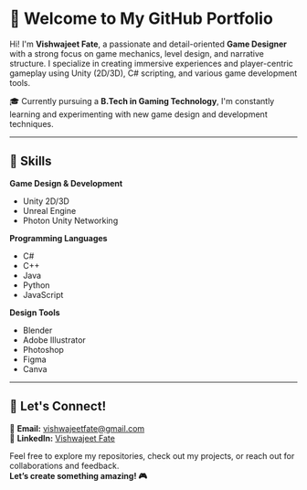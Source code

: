 # 👋 Welcome to My GitHub Portfolio

Hi! I'm **Vishwajeet Fate**, a passionate and detail-oriented **Game Designer** with a strong focus on game mechanics, level design, and narrative structure. I specialize in creating immersive experiences and player-centric gameplay using Unity (2D/3D), C# scripting, and various game development tools.

🎓 Currently pursuing a **B.Tech in Gaming Technology**, I'm constantly learning and experimenting with new game design and development techniques.

---

## 🚀 Skills

**Game Design & Development**  
- Unity 2D/3D  
- Unreal Engine  
- Photon Unity Networking

**Programming Languages**  
- C#  
- C++  
- Java  
- Python  
- JavaScript

**Design Tools**  
- Blender  
- Adobe Illustrator  
- Photoshop  
- Figma  
- Canva

---

## 🤝 Let's Connect!

📧 **Email:** [vishwajeetfate@gmail.com](mailto:vishwajeetfate@gmail.com)  
🔗 **LinkedIn:** [Vishwajeet Fate](https://www.linkedin.com/in/vishwajeetfate)

Feel free to explore my repositories, check out my projects, or reach out for collaborations and feedback.  
**Let’s create something amazing! 🎮**
